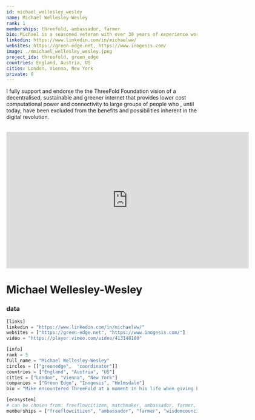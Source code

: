 ```yaml
---
id: michael_wellesley_wesley
name: Michael Wellesley-Wesley
rank: 1
memberships: threefold, ambassador, farmer
bio: Michael is a seasoned veteran with over 30 years of experience working in both the US and UK. He is a former CEO of public and private media and technology companies, most recently of NASDAQ quoted ChyronHego. He is Director and Founder of Inogesis, a London-based accelerator that enables blue-chip organizations to harness the power of disruptive technology. He is a Director of Conduce Technology, an innovative pioneer in the field of data visualisation based in California and also an Advisor and Venture Investor in Alpha Venture Partners, a technology-focused venture capital firm based in New York. Michael has served as Managing Director of Wit Soundview Ventures, COO of Data Broadcasting Corporation and Director of Financial News Network. He founded and served as Director of London-based boutique technology investment bank Stephen Rose and Partners.
linkedin: https://www.linkedin.com/in/michaelww/
websites: https://green-edge.net, https://www.inogesis.com/
image: ./mmichael_wellesley_wesley.jpeg
project_ids: threefold, green_edge
countries: England, Austria, US
cities: London, Vienna, New York
private: 0
---
```


I fully support and endorse the the ThreeFold Foundation vision of a decentralised, sustainable and greener internet that provides lower cost computational power and connectivity to large groups of people who , until today, have been excluded from the benefits and possibilities inherent in the digital revolution.

<BR>

<iframe src="https://player.vimeo.com/video/416720160" width="640" height="360" frameborder="0" allow="autoplay; fullscreen" allowfullscreen></iframe>

<BR>

# Michael Wellesley-Wesley

### data

```python
[links]
linkedin = "https://www.linkedin.com/in/michaelww/"
websites = ["https://green-edge.net", "https://www.inogesis.com/"]
video = "https://player.vimeo.com/video/413148180"

[info]
rank = 5
full_name = "Michael Wellesley-Wesley"
circles = [["greenedge",  "coordinator"]]
countries = ["England", "Austria", "US"]
cities = ["London", "Vienna", "New York"]
companies = ["Green Edge", "Inogesis", "Helmsdale"] 
bio = "Mike encountered ThreeFold at a moment in his life when giving back and making a tangible contribution towards a better World had become a personal priority. Conscious of both his own, and his family’s, good fortune by accident of birth and access to good education and healthcare Mike is motivated to extend the life possibilities that the fortunate take for granted to the hundreds of millions of children, who through no fault of their own, face a challenging future. Mike has worked in the Technology and Media space in both London and New York for the past 30 years most recently as Chairman and CEO of a US public software company. His journey with ThreeFold began in 2017 and in 2018 he co-founded Green Edge which has become one of the larger independent farmers on the ThreeFold Grid with computing and storage capacity located in 6 countries in Europe and North America. He has an extensive network in financial, technology and media circles on both sides of the Atlantic which he plans to involve in expanding ThreeFold activities and programs into Africa and South America. Many major companies are looking to improve their environmental sustainability governance (ESG) impact, Mike looks forward to involving these entities in supporting the impact activities of the ThreeFold Foundation."

[ecosystem]
# can be chosen from: freeflowcitizen, matchmaker, ambassador, farmer, wisdomcouncil
memberships = ["freeflowcitizen", "ambassador", "farmer", "wisdomcouncil"]

```
